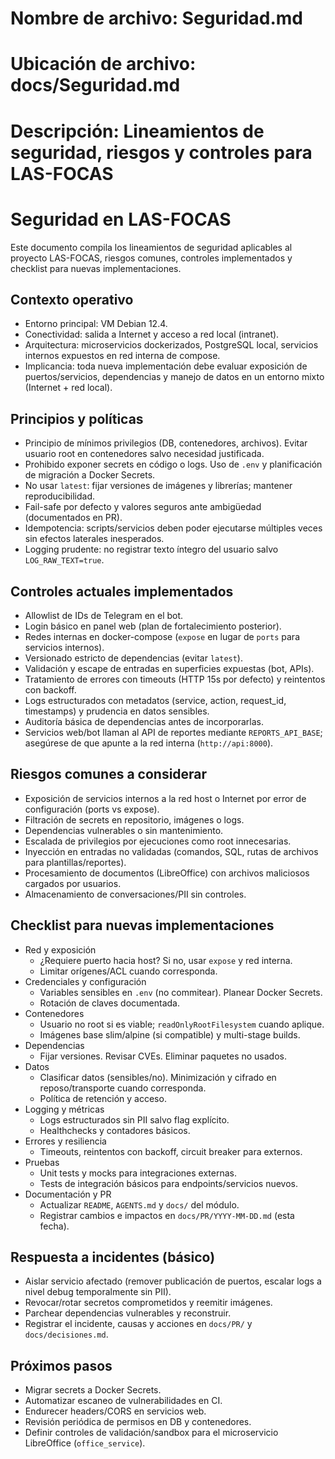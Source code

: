 # Nombre de archivo: Seguridad.md
# Ubicación de archivo: docs/Seguridad.md
# Descripción: Lineamientos de seguridad, riesgos y controles para LAS-FOCAS

# Seguridad en LAS-FOCAS

Este documento compila los lineamientos de seguridad aplicables al proyecto LAS-FOCAS, riesgos comunes, controles implementados y checklist para nuevas implementaciones.

## Contexto operativo

- Entorno principal: VM Debian 12.4.
- Conectividad: salida a Internet y acceso a red local (intranet).
- Arquitectura: microservicios dockerizados, PostgreSQL local, servicios internos expuestos en red interna de compose.
- Implicancia: toda nueva implementación debe evaluar exposición de puertos/servicios, dependencias y manejo de datos en un entorno mixto (Internet + red local).

## Principios y políticas

- Principio de mínimos privilegios (DB, contenedores, archivos). Evitar usuario root en contenedores salvo necesidad justificada.
- Prohibido exponer secrets en código o logs. Uso de `.env` y planificación de migración a Docker Secrets.
- No usar `latest`: fijar versiones de imágenes y librerías; mantener reproducibilidad.
- Fail-safe por defecto y valores seguros ante ambigüedad (documentados en PR).
- Idempotencia: scripts/servicios deben poder ejecutarse múltiples veces sin efectos laterales inesperados.
- Logging prudente: no registrar texto íntegro del usuario salvo `LOG_RAW_TEXT=true`.

## Controles actuales implementados

- Allowlist de IDs de Telegram en el bot.
- Login básico en panel web (plan de fortalecimiento posterior).
- Redes internas en docker-compose (`expose` en lugar de `ports` para servicios internos).
- Versionado estricto de dependencias (evitar `latest`).
- Validación y escape de entradas en superficies expuestas (bot, APIs).
- Tratamiento de errores con timeouts (HTTP 15s por defecto) y reintentos con backoff.
- Logs estructurados con metadatos (service, action, request_id, timestamps) y prudencia en datos sensibles.
- Auditoría básica de dependencias antes de incorporarlas.
- Servicios web/bot llaman al API de reportes mediante `REPORTS_API_BASE`; asegúrese de que apunte a la red interna (`http://api:8000`).

## Riesgos comunes a considerar

- Exposición de servicios internos a la red host o Internet por error de configuración (ports vs expose).
- Filtración de secrets en repositorio, imágenes o logs.
- Dependencias vulnerables o sin mantenimiento.
- Escalada de privilegios por ejecuciones como root innecesarias.
- Inyección en entradas no validadas (comandos, SQL, rutas de archivos para plantillas/reportes).
- Procesamiento de documentos (LibreOffice) con archivos maliciosos cargados por usuarios.
- Almacenamiento de conversaciones/PII sin controles.

## Checklist para nuevas implementaciones

- Red y exposición
  - ¿Requiere puerto hacia host? Si no, usar `expose` y red interna.
  - Limitar orígenes/ACL cuando corresponda.
- Credenciales y configuración
  - Variables sensibles en `.env` (no commitear). Planear Docker Secrets.
  - Rotación de claves documentada.
- Contenedores
  - Usuario no root si es viable; `readOnlyRootFilesystem` cuando aplique.
  - Imágenes base slim/alpine (si compatible) y multi-stage builds.
- Dependencias
  - Fijar versiones. Revisar CVEs. Eliminar paquetes no usados.
- Datos
  - Clasificar datos (sensibles/no). Minimización y cifrado en reposo/transporte cuando corresponda.
  - Política de retención y acceso.
- Logging y métricas
  - Logs estructurados sin PII salvo flag explícito.
  - Healthchecks y contadores básicos.
- Errores y resiliencia
  - Timeouts, reintentos con backoff, circuit breaker para externos.
- Pruebas
  - Unit tests y mocks para integraciones externas.
  - Tests de integración básicos para endpoints/servicios nuevos.
- Documentación y PR
  - Actualizar `README`, `AGENTS.md` y `docs/` del módulo.
  - Registrar cambios e impactos en `docs/PR/YYYY-MM-DD.md` (esta fecha).

## Respuesta a incidentes (básico)

- Aislar servicio afectado (remover publicación de puertos, escalar logs a nivel debug temporalmente sin PII).
- Revocar/rotar secretos comprometidos y reemitir imágenes.
- Parchear dependencias vulnerables y reconstruir.
- Registrar el incidente, causas y acciones en `docs/PR/` y `docs/decisiones.md`.

## Próximos pasos

- Migrar secrets a Docker Secrets.
- Automatizar escaneo de vulnerabilidades en CI.
- Endurecer headers/CORS en servicios web.
- Revisión periódica de permisos en DB y contenedores.
- Definir controles de validación/sandbox para el microservicio LibreOffice (`office_service`).
